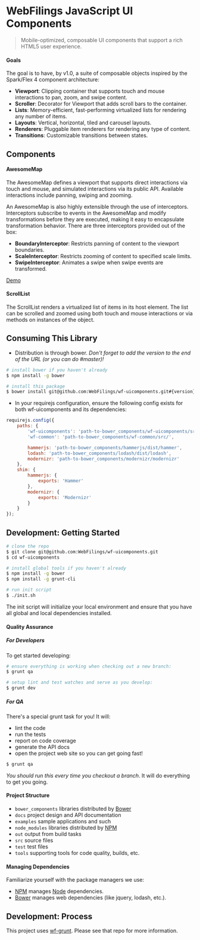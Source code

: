 WebFilings JavaScript UI Components
================================================================================

> Mobile-optimized, composable UI components that support a rich HTML5 user experience.

#### Goals

The goal is to have, by v1.0, a suite of composable objects
inspired by the Spark/Flex 4 component architecture:

- **Viewport**: Clipping container that supports touch and mouse interactions
to pan, zoom, and swipe content.
- **Scroller**: Decorator for Viewport that adds scroll bars to the container.
- **Lists**: Memory-efficient, fast-performing virtualized lists for rendering any number of items.
- **Layouts**: Vertical, horizontal, tiled and carousel layouts.
- **Renderers**: Pluggable item renderers for rendering any type of content.
- **Transitions**: Customizable transitions between states.


Components
--------------------------------------------------------------------------------

#### AwesomeMap

The AwesomeMap defines a viewport that supports direct interactions via touch and mouse,
and simulated interactions via its public API.
Available interactions include panning, swiping and zooming.

An AwesomeMap is also highly extensible through the use of interceptors.
Interceptors subscribe to events in the AwesomeMap and modify transformations
before they are executed, making it easy to encapsulate transformation behavior.
There are three interceptors provided out of the box:

- **BoundaryInterceptor**: Restricts panning of content to the viewport boundaries.
- **ScaleInterceptor**: Restricts zooming of content to specified scale limits.
- **SwipeInterceptor**: Animates a swipe when swipe events are transformed.

[Demo](https://webfilings.box.com/shared/static/4aj3gfi3u2hmkqueashm.mov)

#### ScrollList

The ScrollList renders a virtualized list of items in its host element.
The list can be scrolled and zoomed using both touch and mouse interactions
or via methods on instances of the object.


Consuming This Library
--------------------------------------------------------------------------------

- Distribution is through bower. _Don't forget to add the version to the end of the URL (or you can do #master)!_

```bash
# install bower if you haven't already
$ npm install -g bower

# install this package
$ bower install git@github.com:WebFilings/wf-uicomponents.git#{version}
```

- In your requirejs configuration, ensure the following config exists
for both wf-uicomponents and its dependencies:

```javascript
requirejs.config({
    paths: {
        'wf-uicomponents': 'path-to-bower_components/wf-uicomponents/src/',
        'wf-common': 'path-to-bower_components/wf-common/src/',

        hammerjs: 'path-to-bower_components/hammerjs/dist/hammer',
        lodash: 'path-to-bower_components/lodash/dist/lodash',
        modernizr: 'path-to-bower_components/modernizr/modernizr'
    },
    shim: {
        hammerjs: {
            exports: 'Hammer'
        },
        modernizr: {
            exports: 'Modernizr'
        }
    }
});
```


Development: Getting Started
--------------------------------------------------------------------------------

```bash
# clone the repo
$ git clone git@github.com:WebFilings/wf-uicomponents.git
$ cd wf-uicomponents

# install global tools if you haven't already
$ npm install -g bower
$ npm install -g grunt-cli

# run init script
$ ./init.sh
```

The init script will initialize your local environment
and ensure that you have all global and local dependencies installed.

#### Quality Assurance

##### For Developers

To get started developing:

```bash
# ensure everything is working when checking out a new branch:
$ grunt qa

# setup lint and test watches and serve as you develop:
$ grunt dev
```

##### For QA

There's a special grunt task for you! It will:

- lint the code
- run the tests
- report on code coverage
- generate the API docs
- open the project web site so you can get going fast!

```bash
$ grunt qa
```

_You should run this every time you checkout a branch_.
It will do everything to get you going.

#### Project Structure

- `bower_components` libraries distributed by [Bower][Bower]
- `docs` project design and API documentation
- `examples` sample applications and such
- `node_modules` libraries distributed by [NPM][NPM]
- `out` output from build tasks
- `src` source files
- `test` test files
- `tools` supporting tools for code quality, builds, etc.

#### Managing Dependencies

Familiarize yourself with the package managers we use:

- [NPM][NPM] manages [Node][Node] dependencies.
- [Bower][Bower] manages web dependencies (like jquery, lodash, etc.).


Development: Process
--------------------------------------------------------------------------------

This project uses [wf-grunt](https://github.com/WebFilings/wf-grunt#task-reference).
Please see that repo for more information.

[Node]: http://nodejs.org/api/
[NPM]: https://npmjs.org/
[Bower]: http://bower.io/

